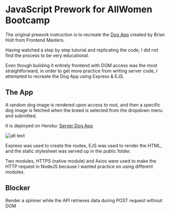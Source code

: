 # JavaScript Prework for AllWomen Bootcamp

The original prework instruction is to recreate the [Dog App](https://frontendmasters.github.io/bootcamp/dog-viewer/dog.html) created by Brian Holt from Frontend Masters.

Having watched a step by step tutorial and replicating the code, I did not find the process to be very educational. <br>

Even though building it entirely frontend with DOM access was the most straightforward, in order to get more practice from writing server code, I attempted to recreate the Dog App using Express & EJS.

## The App

A random dog image is rendered upon access to root, and then a specific dog image is fetched when the breed is selected from the dropdown menu and submitted.

It is deployed on Heroku: [Server Dog App](https://glacial-lowlands-19605.herokuapp.com/)

![alt text](https://i.postimg.cc/pX4TtGNx/Screen-Shot-2021-09-07-at-12-08-54-AM.png "Dog App demo page")

Express was used to create the routes, EJS was used to render the HTML, and the static stylesheet was served up in the public folder.<br>

Two modules, HTTPS (native module) and Axios were used to make the HTTP request in NodeJS because I wanted practice on using different modules.

## Blocker
Render a spinner while the API retrieves data during POST request without DOM

